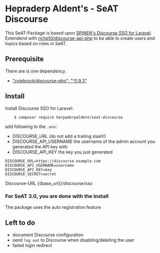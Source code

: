 # Hepraderp Aldent's - SeAT Discourse

This SeAT-Package is based upon [SPINEN's Discourse SSO for Laravel](https://github.com/spinen/laravel-discourse-sso). 
Extendend with [richp10/discourse-api-php](https://github.com/richp10/discourse-api-php) to be able to create users and 
topics based on roles in SeAT.

## Prerequisite

There are is one dependency.

* ["cviebrock/discourse-php": "^0.9.3"](https://github.com/cviebrock/discourse-php)

## Install

Install Discourse SSO for Laravel:

```bash
    $ composer require herpaderpaldent/seat-discourse
```

add following to the `.env`:



* DISCOURSE_URL (do not add a trailing slash!)
* DISCOURSE_API_USERNAME the username of the admin account you generated the API key with
* DISCOURSE_API_KEY the key you just generated
```
DISCOURSE_URL=https://discourse.example.com
DISCOURSE_API_USERNAME=username
DISCOURSE_API_KEY=key
DISCOURSE_SECRET=secret
```
Discourse-URL {{base_url}}/discourse/sso

### For SeAT 3.0, you are done with the Install

The package uses the auto registration feature



## Left to do

* document Discourse configuration
* send `log out` to Discourse when disabling/deleting the user
* failed login redirect

